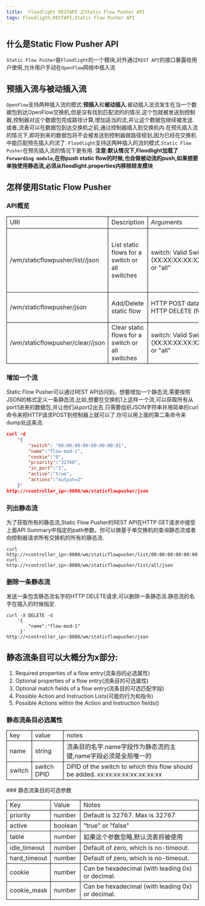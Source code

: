 ```yaml
---
title:  Floodlight RESTAPI 之Static Flow Pusher API
tags: Floodligth,RESTAPI,Static Flow Pusher API
---
```

## 什么是Static Flow Pusher API
`Static Flow Pusher`是`Floodlight`的一个模块,对外通过`REST API`的接口暴露给用户使用,允许用户手动在`OpenFlow`网络中插入流
## 预插入流与被动插入流
`OpenFlow`支持两种插入流的模式:**预插入**和**被动插入**.被动插入法流发生在当一个数据包到达OpenFlow交换机,但是没有找到匹配流的的情况.这个包就被发送到控制器,控制器对这个数据包完成路径计算,增加适当的流,并让这个数据包继续被发送.或者,流表可以在数据包到达交换机之前,通过控制器插入到交换机内.在预先插入流的情况下,即将到来的数据包将不会被发送到控制器做路径规划,因为已经在交换机中能匹配预先插入的流了.
`Floodlight`支持这两种插入的流的模式.`Static Flow Pusher`在预先插入流的情况下更有用.
**注意:默认情况下,Floodlight加载了`Forwarding module`,在你push static flow的时候,也会做被动流的push,如果想要单独使用静态流,必须从floodlight.properties内移除转发模块**
## 怎样使用Static Flow Pusher
### API概览
<style>
    table{
        border-collapse: collapse;
        border: none;
    }
    td{
        border: solid #000 1px;
    }
</style>
<table>
    <tr>
        <td>URI</td>
        <td>Description</td>
        <td>Arguments</td>
        <td>说明</td>
    </tr>
    <tr>
        <td>/wm/staticflowpusher/list/<switch>/json</td>
        <td>List static flows for a switch or all switches</td>
        <td>switch: Valid Switch DPID (XX:XX:XX:XX:XX:XX:XX:XX) or "all"</td>
        <td>列出一个或多个交换机的静态流(switch DPID,Floodlight组织的SDN网络中交换机的唯一标识符)</td>
    </tr>
    <tr>
        <td>/wm/staticflowpusher/json</td>
        <td>Add/Delete static flow</td>
        <td>HTTP POST data (add flow), HTTP DELETE (for deletion)</td>
        <td>POST增加流,DELETE删除流</td>
    </tr>
    <tr>
        <td>/wm/staticflowpusher/clear/<switch>/json</td>
        <td>Clear static flows for a switch or all switches</td>
        <td>switch: Valid Switch DPID (XX:XX:XX:XX:XX:XX:XX:XX) or "all"
</td>
        <td>清楚一个或者所有交换机的静态流</td>
    </tr>
</table>


### 增加一个流
Static Flow Pusher可以通过REST API访问到。想要增加一个静态流,需要按照JSON的格式定义一条静态流.比如,想要在交换机1上这样一个流,可以获取所有从port1进来的数据包,并让他们从port2出去.只需要组织JSON字符串并用简单的curl命令来把HTTP请求POST到控制器上就可以了.你可以用上面的第二条命令来dump处这条流.
```JSON
curl -d 
    '{
        "switch": "00:00:00:00:00:00:00:01",
        "name":"flow-mod-1", 
        "cookie":"0",
        "priority":"32768", 
        "in_port":"1",
        "active":"true", 
        "actions":"output=2"
    }'
http://<controller_ip>:8080/wm/staticflowpusher/json
```

### 列出静态流
为了获取所有的静态流,Static Flow Pusher的REST API在HTTP GET请求中接受上面API Summary中指定的path参数。你可以做基于单交换机的查询静态流或者向控制器请求所有交换机的所有的静态流.
```
curl 
http://<controller_ip>:8080/wm/staticflowpusher/list/00:00:00:00:00:00:00:01/json
curl 
http://<controller_ip>:8080/wm/staticflowpusher/list/all/json
```

### 删除一条静态流
发送一条包含静态流名字的HTTP DELETE请求,可以删除一条静态流.静态流的名字在插入的时候指定.
```
curl -X DELETE -d 
    '{
        "name":"flow-mod-1"
     }'
http://<controller_ip>:8080/wm/staticflowpusher/json
```


## 静态流条目可以大概分为x部分:

1. Required properties of a flow entry(流条目的必选属性)
2. Optional properties of a flow entry(流条目的可选属性)
3. Optional match fields of a flow entry(流条目的可选匹配字段)
4. Possible Action and Instruction Lists(可能的行为和指令)
5. Possible Actions within the Action and Instruction fields()


### 静态流条目必选属性
<table>
<tr>
<td>key</td>
<td>value</td>
<td>notes</td>
</tr>
<tr>
<td>name</td>
<td>string</td>
<td>流条目的名字.name字段作为静态流的主键,name字段必须是全局唯一的
</td>
</tr>
<tr>
<td>switch</td>
<td>switch DPID</td>
<td>DPID of the switch to which this flow should be added. 
xx:xx:xx:xx:xx:xx:xx:xx</td>
</tr>
<tr></tr>
<tr></tr>
</table>
### 静态流条目的可选参数
<table>
<tr>
<td>Key</td>
<td>Value</td>
<td>Notes</td>
</tr>
<tr>
<td>priority</td>
<td>number</td>
<td>Default is 32767. Max is 32767</td>
</tr>
<tr>
<td>active</td>
<td>boolean</td>
<td>"true" or "false"</td>
</tr>
<tr>
<td>table</td>
<td>number</td>
<td> 如果这个参数忽略,默认流表将被使用</td>
</tr>
<tr>
<td>idle_timeout</td>
<td>number</td>
<td>Default of zero, which is no-timeout.</td>
</tr>
<tr>
<td>hard_timeout</td>
<td>number</td>
<td>Default of zero, which is no-timeout.</td>
</tr>
<tr>
<td>cookie</td>
<td>number</td>
<td>Can be hexadecimal (with leading 0x) or decimal.</td>
</tr>
<tr>
<td>cookie_mask</td>
<td>number</td>
<td>Can be hexadecimal (with leading 0x) or decimal.</td>
</tr>
</table>






